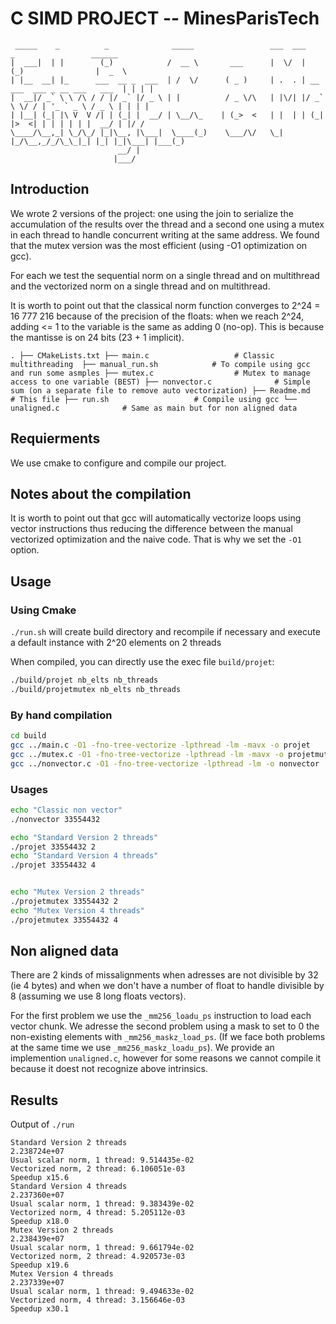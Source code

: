 # C SIMD PROJECT -- MinesParisTech

```
 _____    _          _              _____                 ___  ___           _                 ______
|  ___|  | |        (_)            /  __ \       ___      |  \/  |          (_)                |  _  \
| |__  __| |_      ___  __ _  ___  | /  \/      ( _ )     | .  . | __ ___  ___ _ __ ___   ___  | | | |
|  __|/ _` \ \ /\ / / |/ _` |/ _ \ | |          / _ \/\   | |\/| |/ _` \ \/ / | '_ ` _ \ / _ \ | | | |
| |__| (_| |\ V  V /| | (_| |  __/ | \__/\_    | (_>  <   | |  | | (_| |>  <| | | | | | |  __/ | |/ /
\____/\__,_| \_/\_/ |_|\__, |\___|  \____(_)    \___/\/   \_|  |_/\__,_/_/\_\_|_| |_| |_|\___| |___(_)
                        __/ |                                                                         
                       |___/                                                                          
```

## Introduction

We wrote 2 versions of the project: one using the join to serialize the accumulation of the results over the thread and
a second one using a mutex in each thread to handle concurrent writing at the same address. We found that the mutex 
version was the most efficient (using -O1 optimization on gcc).

For each we test the sequential norm on a single thread and on multithread and the vectorized norm on a single thread
and on multithread. 

It is worth to point out that the classical norm function converges to 2^24 = 16 777 216 because of the precision of the
floats: when we reach 2^24, adding <= 1 to the variable is the same as adding 0 (no-op). This is because the mantisse
is on 24 bits (23 + 1 implicit).

`.
 ├── CMakeLists.txt
 ├── main.c                   # Classic multithreading 
 ├── manual_run.sh            # To compile using gcc and run some asmples
 ├── mutex.c                  # Mutex to manage access to one variable (BEST)
 ├── nonvector.c              # Simple sum (on a separate file to remove auto vectorization)
 ├── Readme.md                # This file
 ├── run.sh                   # Compile using gcc
 └── unaligned.c              # Same as main but for non aligned data
`

## Requierments

We use cmake to configure and compile our project.

## Notes about the compilation

It is worth to point out that gcc will automatically vectorize loops using vector instructions thus reducing the 
difference between the manual vectorized optimization and the naive code. That is why we set the `-O1` option.

## Usage


### Using Cmake
`./run.sh` will create build directory and recompile if necessary and execute a default instance with 2^20 elements on 2 threads

When compiled, you can directly use the exec file `build/projet`:

```bash
./build/projet nb_elts nb_threads
./build/projetmutex nb_elts nb_threads
```

### By hand compilation

```bash
cd build
gcc ../main.c -O1 -fno-tree-vectorize -lpthread -lm -mavx -o projet
gcc ../mutex.c -O1 -fno-tree-vectorize -lpthread -lm -mavx -o projetmutex
gcc ../nonvector.c -O1 -fno-tree-vectorize -lpthread -lm -o nonvector
```

### Usages

```bash
echo "Classic non vector"
./nonvector 33554432

echo "Standard Version 2 threads"
./projet 33554432 2
echo "Standard Version 4 threads"
./projet 33554432 4


echo "Mutex Version 2 threads"
./projetmutex 33554432 2
echo "Mutex Version 4 threads"
./projetmutex 33554432 4
```


## Non aligned data

There are 2 kinds of missalignments when adresses are not divisible by 32 (ie 4 bytes) and when we don't have a number 
of float to handle divisible by 8 (assuming we use 8 long floats vectors).

For the first problem we use the  `_mm256_loadu_ps` instruction to load each vector chunk. We adresse the second problem
using a mask to set to 0 the non-existing elements with `_mm256_maskz_load_ps`.
(If we face both problems at the same time we use `_mm256_maskz_loadu_ps`). We provide an implemention `unaligned.c`,
however for some reasons we cannot compile it because it doest not recognize above intrinsics.

## Results

Output of `./run`

```
Standard Version 2 threads
2.238724e+07
Usual scalar norm, 1 thread: 9.514435e-02
Vectorized norm, 2 thread: 6.106051e-03
Speedup x15.6
Standard Version 4 threads
2.237360e+07
Usual scalar norm, 1 thread: 9.383439e-02
Vectorized norm, 4 thread: 5.205112e-03
Speedup x18.0
Mutex Version 2 threads
2.238439e+07
Usual scalar norm, 1 thread: 9.661794e-02
Vectorized norm, 2 thread: 4.920573e-03
Speedup x19.6
Mutex Version 4 threads
2.237339e+07
Usual scalar norm, 1 thread: 9.494633e-02
Vectorized norm, 4 thread: 3.156646e-03
Speedup x30.1

```
